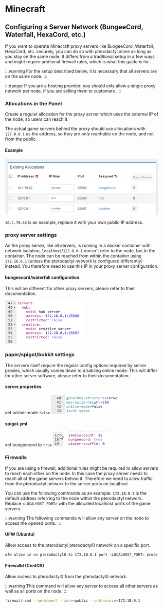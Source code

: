 # Minecraft

<TOCInline toc={toc} />

## Configuring a Server Network (BungeeCord, Waterfall, HexaCord, etc.)

If you want to operate Minecraft proxy servers like BungeeCord, Waterfall, HexaCord, etc. securely, you can do so with pterodactyl alone as long as you stay on the same node. It differs from a traditional setup in a few ways and might require additonal firewall rules, which is what this guide is for.

:::warning
For the setup described below, it is necessary that all servers are on the same node.
:::

:::danger
If you are a hosting provider, you should only allow a single proxy network per node, if you are selling them to customers.
:::

### Allocations in the Panel

Create a regular allocation for the proxy server which uses the external IP of the node, so users can reach it.

The actual game servers behind the proxy should use allocations with `127.0.0.1` as the address, so they are only reachable on the node, and not from the public.

#### Example

![](./../../../static/img/node-allocations.png)

`10.1.70.62` is an example, replace it with your own public IP address.

### proxy server settings

As the proxy server, like all servers, is running in a docker container with network isolation, `localhost`/`127.0.0.1` doesn't refer to the node, but to the container. The node can be reached from within the container using `172.18.0.1` (unless the pterodactyl network is configured differently) instead. You therefore need to use this IP in your proxy server configuration.

#### bungeecord/waterfall configuration

This will be different for other proxy servers, please refer to their documentation.

![](./../../../static/img/bungee-config.png)

### paper/spigot/bukkit settings

The servers itself require the regular config options required by server proxies, which usually comes down to disabling online mode. This will differ for other server software, please refer to their documentation.

#### server.properties

set online-mode `false`
![](./../../../static/img/paper-server.properties.png)

#### spigot.yml

set bungeecord to `true`
![](./../../../static/img/paper-spigot.yml.png)

### Firewalls

If you are using a firewall, additional rules might be required to allow servers to reach each other on the node. In this case the proxy server needs to reach all of the game servers behind it. Therefore we need to allow traffic from the pterodactyl network to the server ports on localhost.

You can use the following commands as an example. `172.18.0.1` is the default address referring to the node within the pterodactyl network. Replace `<LOCALHOST_PORT>` with the allocated localhost ports of the game servers.

:::warning
The following commands will allow any server on the node to access the opened ports.
:::


#### UFW (Ubuntu)

Allow access to the pterodactyl pterodactyl0 network on a specific port.

``` bash
ufw allow in on pterodactyl0 to 172.18.0.1 port <LOCALHOST_PORT> proto tcp
```

#### Firewalld (CentOS)

Allow access to pterodactyl0 from the pterodactyl0 network.

:::warning
This command will allow any server to access all other servers as well as all ports on the node.
:::

``` bash
firewall-cmd --permanent --zone=public --add-source=172.18.0.1
```
